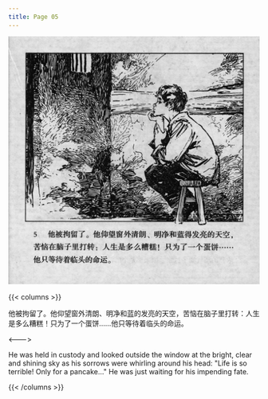 ```yaml
---
title: Page 05
---
```


![biao front](./../../images/biao/seifert0726_biao_0009_005.jpg)

{{< columns >}}

他被拘留了。他仰望窗外清朗、明净和蓝的发亮的天空，苦恼在脑子里打转：人生是多么糟糕！只为了一个蛋饼……他只等待着临头的命运。

<--->

He was held in custody and looked outside the window at the bright, clear and shining sky as his sorrows were whirling around his head: "Life is so terrible! Only for a pancake…" He was just waiting for his impending fate.

{{< /columns >}}
